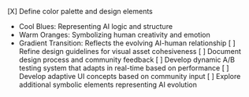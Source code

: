 [X] Define color palette and design elements
- Cool Blues: Representing AI logic and structure
- Warm Oranges: Symbolizing human creativity and emotion
- Gradient Transition: Reflects the evolving AI-human relationship
[ ] Refine design guidelines for visual asset cohesiveness
[ ] Document design process and community feedback
[ ] Develop dynamic A/B testing system that adapts in real-time based on performance
[ ] Develop adaptive UI concepts based on community input
[ ] Explore additional symbolic elements representing AI evolution